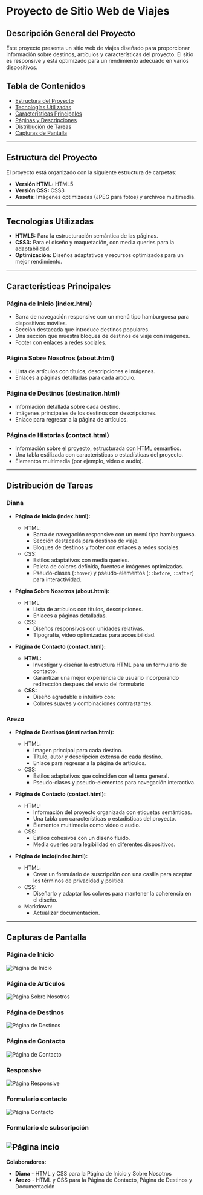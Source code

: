 # Proyecto de Sitio Web de Viajes

## Descripción General del Proyecto
Este proyecto presenta un sitio web de viajes diseñado para proporcionar información sobre destinos, artículos y características del proyecto. El sitio es responsive y está optimizado para un rendimiento adecuado en varios dispositivos.

## Tabla de Contenidos
- [Estructura del Proyecto](#estructura-del-proyecto)
- [Tecnologías Utilizadas](#tecnologías-utilizadas)
- [Características Principales](#características-principales)
- [Páginas y Descripciones](#páginas-y-descripciones)
- [Distribución de Tareas](#distribución-de-tareas)
- [Capturas de Pantalla](#capturas-de-pantalla)

---

## Estructura del Proyecto
El proyecto está organizado con la siguiente estructura de carpetas:

- **Versión HTML:** HTML5
- **Versión CSS:** CSS3
- **Assets:** Imágenes optimizadas (JPEG para fotos) y archivos multimedia.

---

## Tecnologías Utilizadas
- **HTML5:** Para la estructuración semántica de las páginas.
- **CSS3:** Para el diseño y maquetación, con media queries para la adaptabilidad.
- **Optimización:** Diseños adaptativos y recursos optimizados para un mejor rendimiento.

---

## Características Principales
### Página de Inicio (index.html)
- Barra de navegación responsive con un menú tipo hamburguesa para dispositivos móviles.
- Sección destacada que introduce destinos populares.
- Una sección que muestra bloques de destinos de viaje con imágenes.
- Footer con enlaces a redes sociales.

### Página Sobre Nosotros (about.html)
- Lista de artículos con títulos, descripciones e imágenes.
- Enlaces a páginas detalladas para cada artículo.

### Página de Destinos (destination.html)
- Información detallada sobre cada destino.
- Imágenes principales de los destinos con descripciones.
- Enlace para regresar a la página de artículos.

### Página de Historias (contact.html)
- Información sobre el proyecto, estructurada con HTML semántico.
- Una tabla estilizada con características o estadísticas del proyecto.
- Elementos multimedia (por ejemplo, video o audio).

---

## Distribución de Tareas
### **Diana**
- **Página de Inicio (index.html):**
  - HTML:
    - Barra de navegación responsive con un menú tipo hamburguesa.
    - Sección destacada para destinos de viaje.
    - Bloques de destinos y footer con enlaces a redes sociales.
  - CSS:
    - Estilos adaptativos con media queries.
    - Paleta de colores definida, fuentes e imágenes optimizadas.
    - Pseudo-clases (`:hover`) y pseudo-elementos (`::before`, `::after`) para interactividad.

- **Página Sobre Nosotros (about.html):**
  - HTML:
    - Lista de artículos con títulos, descripciones.
    - Enlaces a páginas detalladas.
  - CSS:
    - Diseños responsivos con unidades relativas.
    - Tipografía, video optimizadas para accesibilidad.
- **Página de Contacto (contact.html):**
  - **HTML:**
    - Investigar y diseñar la estructura HTML para un formulario de contacto.
    - Garantizar una mejor experiencia de usuario incorporando redirección después del envío del formulario
  - **CSS:**
    - Diseño agradable e intuitivo con:
    - Colores suaves y combinaciones contrastantes.
    

 
### **Arezo**
- **Página de Destinos (destination.html):**
  - HTML:
    - Imagen principal para cada destino.
    - Título, autor y descripción extensa de cada destino.
    - Enlace para regresar a la página de artículos.
  - CSS:
    - Estilos adaptativos que coinciden con el tema general.
    - Pseudo-clases y pseudo-elementos para navegación interactiva.

- **Página de Contacto (contact.html):**
  - HTML:
    - Información del proyecto organizada con etiquetas semánticas.
    - Una tabla con características o estadísticas del proyecto.
    - Elementos multimedia como video o audio.
  - CSS:
    - Estilos cohesivos con un diseño fluido.
    - Media queries para legibilidad en diferentes dispositivos.

- **Página de incio(index.html):**
  - HTML:
    - Crear un formulario de suscripción con una casilla para aceptar los términos de privacidad y política.
  - CSS:
    - Diseñarlo y adaptar los colores para mantener la coherencia en el diseño.
  - Markdown:
    - Actualizar documentacion.
   

---

## Capturas de Pantalla
### Página de Inicio
![Página de Inicio](img/home.png)

### Página de Artículos
![Página Sobre Nosotros](img/about.jpg)

### Página de Destinos
![Página de Destinos](img/destination.png)

### Página de Contacto
![Página de Contacto](img/contact.png)

### Responsive
![Página Responsive](img/responsive.png)

### Formulario contacto
![Página Contacto](img/contacto.png)

### Formulario de subscripción
![Página incio](img/Subscription.png)
---

**Colaboradores:**
- **Diana** - HTML y CSS para la Página de Inicio y Sobre Nosotros
- **Arezo** - HTML y CSS para la Página de Contacto, Página de Destinos y Documentación
